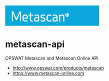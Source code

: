 ![metascan-api logo](https://raw.githubusercontent.com/blacktop/metascan-api/master/doc/logo.png)

metascan-api
============

OPSWAT Metascan and Metascan Online API

- http://www.opswat.com/products/metascan
- https://www.metascan-online.com
